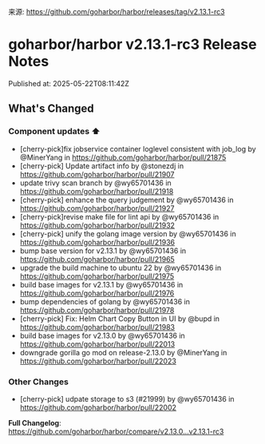 来源: https://github.com/goharbor/harbor/releases/tag/v2.13.1-rc3

# goharbor/harbor v2.13.1-rc3 Release Notes

Published at: 2025-05-22T08:11:42Z

<!-- Release notes generated using configuration in .github/release.yml at v2.13.1-rc3 -->

## What's Changed
### Component updates ⬆️
* [cherry-pick]fix jobservice container loglevel consistent with job_log by @MinerYang in https://github.com/goharbor/harbor/pull/21875
* [cherry-pick] Update artifact info by @stonezdj in https://github.com/goharbor/harbor/pull/21907
* update trivy scan branch by @wy65701436 in https://github.com/goharbor/harbor/pull/21918
* [cherry-pick] enhance the query judgement by @wy65701436 in https://github.com/goharbor/harbor/pull/21927
* [cherry-pick]revise make file for lint api by @wy65701436 in https://github.com/goharbor/harbor/pull/21932
* [cherry-pick] unify the golang image version by @wy65701436 in https://github.com/goharbor/harbor/pull/21936
* bump base version for v2.13.1 by @wy65701436 in https://github.com/goharbor/harbor/pull/21965
* upgrade the build machine to ubuntu 22 by @wy65701436 in https://github.com/goharbor/harbor/pull/21975
* build base images for v2.13.1 by @wy65701436 in https://github.com/goharbor/harbor/pull/21976
* bump dependencies of golang by @wy65701436 in https://github.com/goharbor/harbor/pull/21978
* [cherry-pick] Fix: Helm Chart Copy Button in UI by @bupd in https://github.com/goharbor/harbor/pull/21983
* build base images for v2.13.0 by @wy65701436 in https://github.com/goharbor/harbor/pull/22013
* downgrade gorilla go mod on release-2.13.0 by @MinerYang in https://github.com/goharbor/harbor/pull/22023
### Other Changes
* [cherry-pick] udpate storage to s3 (#21999) by @wy65701436 in https://github.com/goharbor/harbor/pull/22002


**Full Changelog**: https://github.com/goharbor/harbor/compare/v2.13.0...v2.13.1-rc3
